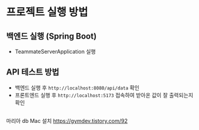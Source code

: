 # 프로젝트 실행 방법

## 백엔드 실행 (Spring Boot)
- TeammateServerApplication 실행


## API 테스트 방법
- 백엔드 실행 후 `http://localhost:8080/api/data` 확인
- 프론트엔드 실행 후 `http://localhost:5173` 접속하여 받아온 값이 잘 출력되는지 확인

## 
마리아 db Mac 설치
https://gymdev.tistory.com/92
